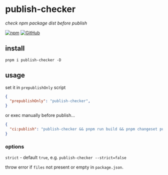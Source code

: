 # publish-checker
*check npm package dist before publish*

[![npm](https://img.shields.io/npm/v/publish-checker)](https://github.com/JiangWeixian/publish-checker) [![GitHub](https://img.shields.io/npm/l/publish-checker)](https://github.com/JiangWeixian/publish-checker)

## install 

```console
pnpm i publish-checker -D
```

## usage

set it in `prepublishOnly` script

```json
{
  "prepublishOnly": "publish-checker",
}
```

or exec manually before publish...

```json
{
  "ci:publish": "publish-checker && pnpm run build && pnpm changeset publish",
}
```

### options

`strict` - default `true`, e.g. `publish-checker --strict=false`

throw error if `files` not present or empty in `package.json`.
